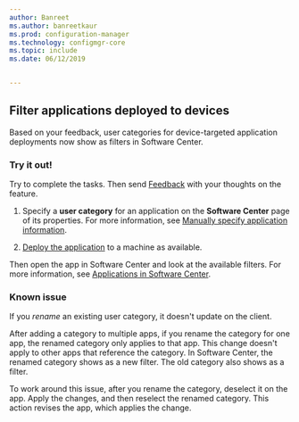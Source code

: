 ```yaml
---
author: Banreet
ms.author: banreetkaur
ms.prod: configuration-manager
ms.technology: configmgr-core
ms.topic: include
ms.date: 06/12/2019


---
```


## <a name="bkmk_appcategory"></a> Filter applications deployed to devices

<!--4451056-->

Based on your feedback, user categories for device-targeted application deployments now show as filters in Software Center.

### Try it out!

Try to complete the tasks. Then send [Feedback](../../../../understand/product-feedback.md) with your thoughts on the feature.

1. Specify a **user category** for an application on the **Software Center** page of its properties. For more information, see [Manually specify application information](../../../../../apps/deploy-use/create-applications.md#bkmk_manual-app).

1. [Deploy the application](../../../../../apps/deploy-use/deploy-applications.md) to a machine as available.

Then open the app in Software Center and look at the available filters. For more information, see [Applications in Software Center](../../../../understand/software-center.md#applications).

### Known issue

<!-- 4726793 -->

If you *rename* an existing user category, it doesn't update on the client.

After adding a category to multiple apps, if you rename the category for one app, the renamed category only applies to that app. This change doesn't apply to other apps that reference the category. In Software Center, the renamed category shows as a new filter. The old category also shows as a filter.

To work around this issue, after you rename the category, deselect it on the app. Apply the changes, and then reselect the renamed category. This action revises the app, which applies the change.
